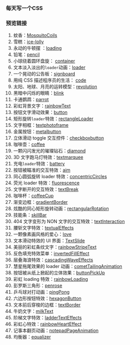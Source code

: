 ### 每天写一个CSS

### 预览链接

1. 蚊香：[MosquitoCoils](https://astak16.github.io/Study-CSS/MosquitoCoils-2018-6-11/index.html)
2. 雪糕：[ice-lolly](https://astak16.github.io/Study-CSS/ice-lolly-2018-6-12/index.html)
3. 永动的牛顿摆  ：[loading](https://astak16.github.io/Study-CSS/loading-2018-6-13/index.html)
4. 铅笔：[pencil](https://astak16.github.io/Study-CSS/pencil-2018-6-14/index.html)
5. 小球绕着圆环盘旋： [container](https://astak16.github.io/Study-CSS/container-2018-6-15/index.html)
6. 文本淡入淡出的`loader`动画：[loader](https://astak16.github.io/Study-CSS/loader-2018-6-16/index.html)
7. 一个晃动的公告板：[signboard](https://astak16.github.io/Study-CSS/signboard-2018-6-17/index.html)
8. 用纯 CSS 描述程序员的生活： [code](https://astak16.github.io/Study-CSS/code-2018-6-19/index.html)
9. 太阳、地球、月亮的运转模型：[revolution](https://astak16.github.io/Study-CSS/revolution-2018-6-19/index.html)
10. 黑暗中闪烁的眼睛：[blink](https://astak16.github.io/Study-CSS/blink-2018-6-20/index.html)
11. 卡通鹦鹉：[parrot](https://astak16.github.io/Study-CSS/parrot-2018-6-21/index.html)
12. 彩虹背景文字：[rainbowText](https://astak16.github.io/Study-CSS/rainbowText-2018-6-22/index.html)
13. 按钮文字滑动效果：[button](https://astak16.github.io/Study-CSS/button-2018-6-22/index.html)
14. 矩形旋转`loader`特效：[rectangleLoader](https://astak16.github.io/Study-CSS/rectangleLoader-2018-6-23/index.html)
15. 文字相框：[textphotoframe](https://astak16.github.io/Study-CSS/textphotoframe-2018-6-23/index.html)
16. 金属按钮：[metalbutton](https://astak16.github.io/Study-CSS/metalbutton-2018-6-24/index.html)
17. 立体滑动 toggle 交互控件：[checkboxbutton](https://astak16.github.io/Study-CSS/checkboxbutton-2018-6-24/index.html)
18. 咖啡壶：[coffee](https://astak16.github.io/Study-CSS/coffee-2018-6-25/)
19. 一颗闪闪发光的璀璨钻石：[diamond](https://astak16.github.io/Study-CSS/diamond-2018-6-25/index.html)
20. 3D 文字跑马灯特效：[textmarquee](https://astak16.github.io/Study-CSS/textmarquee-2018-6-26/index.html)
21. 充电`loader`特效：[battery](https://astak16.github.io/Study-CSS/battery-2018-6-26/index.html)
22. 按钮被瞄准的交互特效：[aim](https://astak16.github.io/Study-CSS/aim-2018-6-27/index.html)
23. 同心圆弧旋转 loader 特效：[concentricCircles](https://astak16.github.io/Study-CSS/concentricCircles-2018-6-27/index.html)
24. 荧光 loader 特效：[fluorescence](https://astak16.github.io/Study-CSS/fluorescence-2018-6-28/index.html)
25. 文字断开的交互特效：[textBreak](https://astak16.github.io/Study-CSS/textBreak-2018-6-28/)
26. 咖啡杯：[coffeeCup](https://astak16.github.io/Study-CSS/coffeecup-2018-6-29/index.html)
27. 渐变边框：[gradientBorder](https://astak16.github.io/Study-CSS/gradientBorder-2018-6-30/)
28. 炫酷的同心矩形旋转动画：[rectangularRotation](https://astak16.github.io/Study-CSS/rectangularRotation-2018-6-30/index.html)
29. 技能条：[skillBar](https://astak16.github.io/Study-CSS/skillBar-2018-7-1/index.html)
30. 404 文字变形为 NON 文字的交互特效：[textInteraction](https://astak16.github.io/Study-CSS/textInteraction-2018-7-1/index.html)
31. 腰斩文字特效：[textualEffects](https://astak16.github.io/Study-CSS/textualEffects-2018-7-2/index.html)
32. 一颗像素画风格的爱心：[love](https://astak16.github.io/Study-CSS/love-2018-7-2/index.html)
33. 文本滑动特效的 UI 界面：[TextSlide](https://astak16.github.io/Study-CSS/TextSlide-2018-7-3/index.html)
34. 美丽的彩虹条纹文字：[rainbowStripeText](https://astak16.github.io/Study-CSS/rainbowStripeText-2018-7-3/index.html)
35. 反色填充特效菜单：[invertedFillEffect](https://astak16.github.io/Study-CSS/invertedFillEffect-2018-7-4/)
36. 层叠海浪特效：[cascadingWaveEffects](https://astak16.github.io/Study-CSS/cascadingWaveEffects-2018-7-4/index.html)
37. 慧星拖尾效果的 loader 动画：[cometTailingAnimation](https://astak16.github.io/Study-CSS/cometTailingAnimation-2018-7-5/)
38. 按钮被从纸上掀起的立体效果：[buttonPickUp](https://astak16.github.io/Study-CSS/buttonPickUp-2018-7-5/)
39. 彩虹 loading 特效：[rainbowLoading](https://astak16.github.io/Study-CSS/rainbowLoading-2018-7-6/)
40. 彭罗斯三角形：[penrose](https://astak16.github.io/Study-CSS/penrose-2018-7-6/)
41. 乒乓球对打动画：[pingPong](https://astak16.github.io/Study-CSS/pingPong-2018-7-7/index.html)
42. 六边形按钮特效：[hexagonButton](https://astak16.github.io/Study-CSS/hexagonButton-2018-7-7/)
43. 文本前后穿梭的边框：[textBorder](https://astak16.github.io/Study-CSS/textBorder-2018-7-8/index.html)
44. 牛奶文字：[milkText](https://astak16.github.io/Study-CSS/milkText-2018-7-8/index.html)
45. 阶梯文字特效：[ladderTextEffects](https://astak16.github.io/Study-CSS/ladderTextEffects-2018-7-9/index.html)
46. 彩虹心特效：[rainbowHeartEffect](https://astak16.github.io/Study-CSS/rainbowHeartEffect-2018-7-9/index.html)
47. 记事本翻页动画：[notepadPageAnimation](https://astak16.github.io/Study-CSS/notepadPageAnimation-2018-7-10/index.html)
48. 均衡器：[equalizer](https://astak16.github.io/Study-CSS/equalizer-2018-7-10/index.html)


